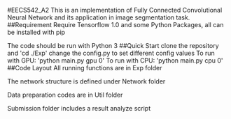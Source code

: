 #EECS542_A2
This is an implementation of Fully Connected Convolutional Neural Network and its application in image segmentation task.
##Requirement
Require Tensorflow 1.0 and some Python Packages, all can be installed with pip

The code should be run with Python 3
##Quick Start
clone the repository and 'cd ./Exp'
change the config.py to set different config values
To run with GPU: 'python main.py gpu 0'
To run with CPU: 'python main.py cpu 0'
##Code Layout
All running functions are in Exp folder

The network structure is defined under Network folder

Data preparation codes are in Util folder

Submission folder includes a result analyze script
